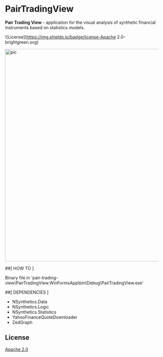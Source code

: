 # PairTradingView


**Pair Trading View** - application for the visual analysis of synthetic financial instruments based on statistics models. 


![License](https://img.shields.io/badge/license-Apache 2.0-brightgreen.svg)

<p align="left">
  <img width="700" alt="pic" src="https://github.com/dv-lebedev/PairTradingView/blob/master/screenshot.png">
</p>



##[ HOW TO ]

Binary file in 'pair-trading-view\PairTradingView.WinFormsApp\bin\Debug\PairTradingView.exe'


##[ DEPENDENCIES ]
- NSynthetics.Data
- NSynthetics.Logic
- NSynthetics.Statistics
- YahooFinanceQuoteDownloader
- ZedGraph


## License
[Apache 2.0](LICENSE)